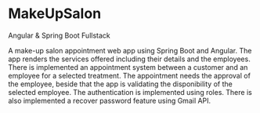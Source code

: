 # MakeUpSalon
Angular &amp; Spring Boot Fullstack

A make-up salon appointment web app using Spring Boot and Angular. The app renders the services offered including their details and the employees. There is implemented an appointment system between a customer and an employee for a selected treatment. The appointment needs the approval of the employee, beside that the app is validating the disponibility of the selected employee. The authentication is implemented using roles. There is also implemented a recover password feature using Gmail API.
